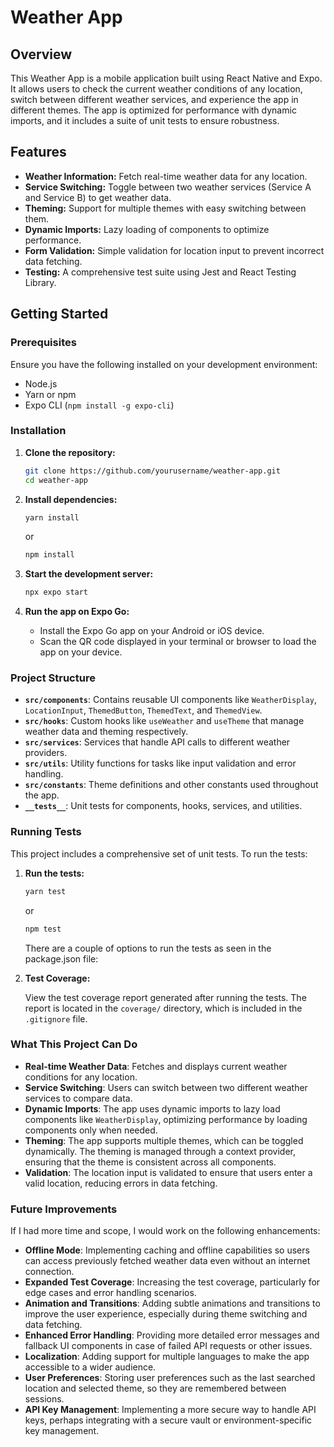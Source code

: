 # Weather App

## Overview

This Weather App is a mobile application built using React Native and Expo. It allows users to check the current weather conditions of any location, switch between different weather services, and experience the app in different themes. The app is optimized for performance with dynamic imports, and it includes a suite of unit tests to ensure robustness.

## Features

- **Weather Information:** Fetch real-time weather data for any location.
- **Service Switching:** Toggle between two weather services (Service A and Service B) to get weather data.
- **Theming:** Support for multiple themes with easy switching between them.
- **Dynamic Imports:** Lazy loading of components to optimize performance.
- **Form Validation:** Simple validation for location input to prevent incorrect data fetching.
- **Testing:** A comprehensive test suite using Jest and React Testing Library.

## Getting Started

### Prerequisites

Ensure you have the following installed on your development environment:

- Node.js
- Yarn or npm
- Expo CLI (`npm install -g expo-cli`)

### Installation

1. **Clone the repository:**

   ```bash
   git clone https://github.com/yourusername/weather-app.git
   cd weather-app
   ```

2. **Install dependencies:**

   ```bash
   yarn install
   ```

   or

   ```bash
   npm install
   ```

3. **Start the development server:**

   ```bash
   npx expo start
   ```

4. **Run the app on Expo Go:**

   - Install the Expo Go app on your Android or iOS device.
   - Scan the QR code displayed in your terminal or browser to load the app on your device.

### Project Structure

- **`src/components`**: Contains reusable UI components like `WeatherDisplay`, `LocationInput`, `ThemedButton`, `ThemedText`, and `ThemedView`.
- **`src/hooks`**: Custom hooks like `useWeather` and `useTheme` that manage weather data and theming respectively.
- **`src/services`**: Services that handle API calls to different weather providers.
- **`src/utils`**: Utility functions for tasks like input validation and error handling.
- **`src/constants`**: Theme definitions and other constants used throughout the app.
- **`__tests__`**: Unit tests for components, hooks, services, and utilities.

### Running Tests

This project includes a comprehensive set of unit tests. To run the tests:

1. **Run the tests:**

   ```bash
   yarn test
   ```

   or

   ```bash
   npm test
   ```

   There are a couple of options to run the tests as seen in the package.json file:

2. **Test Coverage:**

   View the test coverage report generated after running the tests. The report is located in the `coverage/` directory, which is included in the `.gitignore` file.

### What This Project Can Do

- **Real-time Weather Data**: Fetches and displays current weather conditions for any location.
- **Service Switching**: Users can switch between two different weather services to compare data.
- **Dynamic Imports**: The app uses dynamic imports to lazy load components like `WeatherDisplay`, optimizing performance by loading components only when needed.
- **Theming**: The app supports multiple themes, which can be toggled dynamically. The theming is managed through a context provider, ensuring that the theme is consistent across all components.
- **Validation**: The location input is validated to ensure that users enter a valid location, reducing errors in data fetching.

### Future Improvements

If I had more time and scope, I would work on the following enhancements:

- **Offline Mode**: Implementing caching and offline capabilities so users can access previously fetched weather data even without an internet connection.
- **Expanded Test Coverage**: Increasing the test coverage, particularly for edge cases and error handling scenarios.
- **Animation and Transitions**: Adding subtle animations and transitions to improve the user experience, especially during theme switching and data fetching.
- **Enhanced Error Handling**: Providing more detailed error messages and fallback UI components in case of failed API requests or other issues.
- **Localization**: Adding support for multiple languages to make the app accessible to a wider audience.
- **User Preferences**: Storing user preferences such as the last searched location and selected theme, so they are remembered between sessions.
- **API Key Management**: Implementing a more secure way to handle API keys, perhaps integrating with a secure vault or environment-specific key management.
